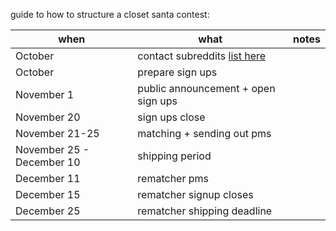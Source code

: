 guide to how to structure a closet santa contest:

when | what | notes
---|---|---|
October | contact subreddits [list here](subreddit-list.csv) |
October | prepare sign ups |
November 1 | public announcement + open sign ups |
November 20 | sign ups close |
November 21-25 | matching + sending out pms |
November 25 - December 10 | shipping period |
December 11 | rematcher pms |
December 15 | rematcher signup closes |
December 25 | rematcher shipping deadline |
